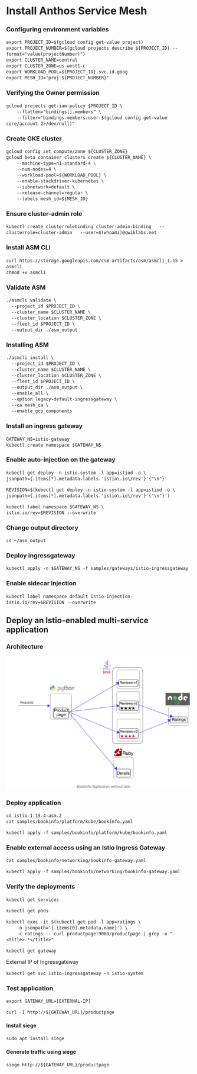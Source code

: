 # Install Anthos Service Mesh

### Configuring environment variables
```
export PROJECT_ID=$(gcloud config get-value project)
export PROJECT_NUMBER=$(gcloud projects describe ${PROJECT_ID} --format="value(projectNumber)")
export CLUSTER_NAME=central
export CLUSTER_ZONE=us-west1-c
export WORKLOAD_POOL=${PROJECT_ID}.svc.id.goog
export MESH_ID="proj-${PROJECT_NUMBER}"
```

### Verifying the Owner permission
```
gcloud projects get-iam-policy $PROJECT_ID \
    --flatten="bindings[].members" \
    --filter="bindings.members:user:$(gcloud config get-value core/account 2>/dev/null)"
```

### Create GKE cluster
```
gcloud config set compute/zone ${CLUSTER_ZONE}
gcloud beta container clusters create ${CLUSTER_NAME} \
    --machine-type=n1-standard-4 \
    --num-nodes=4 \
    --workload-pool=${WORKLOAD_POOL} \
    --enable-stackdriver-kubernetes \
    --subnetwork=default \
    --release-channel=regular \
    --labels mesh_id=${MESH_ID}
```

### Ensure cluster-admin role
```
kubectl create clusterrolebinding cluster-admin-binding   --clusterrole=cluster-admin   --user=$(whoami)@qwiklabs.net
```

### Install ASM CLI
```
curl https://storage.googleapis.com/csm-artifacts/asm/asmcli_1.15 > asmcli
chmod +x asmcli
```

### Validate ASM
```
./asmcli validate \
  --project_id $PROJECT_ID \
  --cluster_name $CLUSTER_NAME \
  --cluster_location $CLUSTER_ZONE \
  --fleet_id $PROJECT_ID \
  --output_dir ./asm_output
```

### Installing ASM
```
./asmcli install \
  --project_id $PROJECT_ID \
  --cluster_name $CLUSTER_NAME \
  --cluster_location $CLUSTER_ZONE \
  --fleet_id $PROJECT_ID \
  --output_dir ./asm_output \
  --enable_all \
  --option legacy-default-ingressgateway \
  --ca mesh_ca \
  --enable_gcp_components
```

### Install an ingress gateway
```
GATEWAY_NS=istio-gateway
kubectl create namespace $GATEWAY_NS
```

### Enable auto-injection on the gateway
```
kubectl get deploy -n istio-system -l app=istiod -o \
jsonpath={.items[*].metadata.labels.'istio\.io\/rev'}'{"\n"}'
```
```
REVISION=$(kubectl get deploy -n istio-system -l app=istiod -o \
jsonpath={.items[*].metadata.labels.'istio\.io\/rev'}'{"\n"}')
```
```
kubectl label namespace $GATEWAY_NS \
istio.io/rev=$REVISION --overwrite
```

### Change output directory
```
cd ~/asm_output
```

### Deploy ingressgateway
```
kubectl apply -n $GATEWAY_NS -f samples/gateways/istio-ingressgateway
```

### Enable sidecar injection
```
kubectl label namespace default istio-injection- istio.io/rev=$REVISION --overwrite
```

## Deploy an Istio-enabled multi-service application

### Architecture
![Architecture](./arch.png)

### Deploy application
```
cd istio-1.15.4-asm.2
cat samples/bookinfo/platform/kube/bookinfo.yaml
```
```
kubectl apply -f samples/bookinfo/platform/kube/bookinfo.yaml
```

### Enable external access using an Istio Ingress Gateway
```
cat samples/bookinfo/networking/bookinfo-gateway.yaml
```
```
kubectl apply -f samples/bookinfo/networking/bookinfo-gateway.yaml
```

### Verify the deployments
```
kubectl get services
```
```
kubectl get pods
```
```
kubectl exec -it $(kubectl get pod -l app=ratings \
    -o jsonpath='{.items[0].metadata.name}') \
    -c ratings -- curl productpage:9080/productpage | grep -o "<title>.*</title>"
```
```
kubectl get gateway
```
External IP of Ingressgateway
```
kubectl get svc istio-ingressgateway -n istio-system
```

### Test application
```
export GATEWAY_URL=[EXTERNAL-IP]
```
```
curl -I http://${GATEWAY_URL}/productpage
```
#### Install siege
```
sudo apt install siege
```
#### Generate traffic using siege
```
siege http://${GATEWAY_URL}/productpage
```
